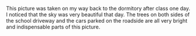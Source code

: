 This picture was taken on my way back to the dormitory after class one day. I noticed that the sky was very beautiful that day. The trees on both sides of the school driveway and the cars parked on the roadside are all very bright and indispensable parts of this picture.